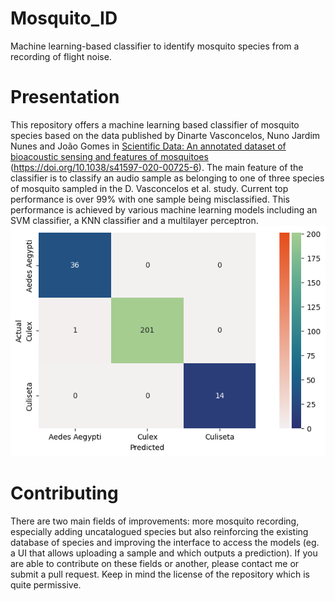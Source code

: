 # Mosquito_ID
Machine learning-based classifier to identify mosquito species from a recording of flight noise.

# Presentation
This repository offers a machine learning based classifier of mosquito species based on the data published by Dinarte Vasconcelos, Nuno Jardim Nunes and João Gomes in [Scientific Data: An annotated dataset of bioacoustic sensing and features of mosquitoes](https://www.nature.com/articles/s41597-020-00725-6) (https://doi.org/10.1038/s41597-020-00725-6). The main feature of the classifier is to classify an audio sample as belonging to one of three species of mosquito sampled in the D. Vasconcelos et al. study. Current top performance is over 99% with one sample being misclassified. This performance is achieved by various machine learning models including an SVM classifier, a KNN classifier and a multilayer perceptron.
![Confusion Matrix for KNN](https://github.com/FWijanto/Mosquito_ID/blob/main/Readme_Images/Confusion_Matrix_KNN.png)

# Contributing
There are two main fields of improvements: more mosquito recording, especially adding uncatalogued species but also reinforcing the existing database of species and improving the interface to access the models (eg. a UI that allows uploading a sample and which outputs a prediction). If you are able to contribute on these fields or another, please contact me or submit a pull request. Keep in mind the license of the repository which is quite permissive.
